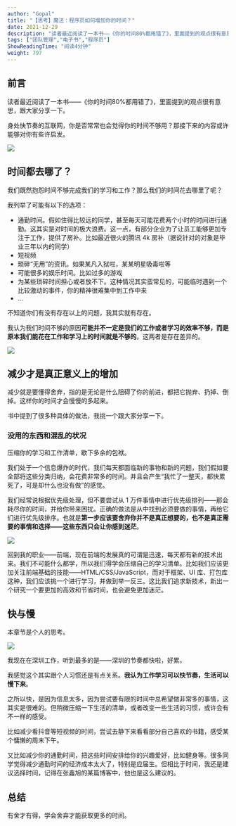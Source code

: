 ```yaml
---
author: "Gopal"
title: "【思考】魔法：程序员如何增加你的时间？"
date: 2021-12-29
description: "读者最近阅读了一本书——《你的时间80%都用错了》，里面提到的观点很有意思，跟大家分享一下。身处快节奏的互联网，你是否常常也会觉得你的时间不够用？那接下来的内容或许能够对你有些许启发。"
tags: ["团队管理","电子书","程序员"]
ShowReadingTime: "阅读4分钟"
weight: 797
---
```

前言
--

读者最近阅读了一本书——《你的时间80%都用错了》，里面提到的观点很有意思，跟大家分享一下。

身处快节奏的互联网，你是否常常也会觉得你的时间不够用？那接下来的内容或许能够对你有些许启发。

![](https://p3-juejin.byteimg.com/tos-cn-i-k3u1fbpfcp/dbc846b370f246508d915154875c210e~tplv-k3u1fbpfcp-zoom-in-crop-mark:1512:0:0:0.awebp)

时间都去哪了？
-------

我们既然抱怨时间不够完成我们的学习和工作？那么我们的时间花去哪里了呢？

我列举了可能有以下的选项：

*   通勤时间。假如住得比较远的同学，甚至每天可能花费两个小时的时间进行通勤。这其实是对时间的极大浪费。这一点，有部分企业为了让员工能够更加专注于工作，提供了房补。比如最近很火的腾讯 4k 房补（据说针对的对象是毕业三年以内的同学）
*   短视频
*   琐碎“无用”的资讯。如果某凡入狱啦，某某明星吸毒啦等
*   可能很多的娱乐时间。比如过多的游戏
*   为某些琐碎时间担心或者放不下。这种情况其实蛮常见的，可能临时遇到一个比较激动的事件，你的精神很难集中到工作中来
*   ...

不知道你们有没有存在以上的问题，我其实就有存在。

我认为我们时间不够的原因**可能并不一定是我们的工作或者学习的效率不够，而是原本我们能花在工作和学习上的时间就是不够的**。这两者是存在差异的。

![](https://p3-juejin.byteimg.com/tos-cn-i-k3u1fbpfcp/207019a5351042d1a07d1364074dc78e~tplv-k3u1fbpfcp-zoom-in-crop-mark:1512:0:0:0.awebp)

减少才是真正意义上的增加
------------

减少就是要懂得舍弃，指的是无论是什么阻碍了你的前进，都把它抛弃、扔掉、倒掉。这样你的时间才会慢慢的多起来。

书中提到了很多种具体的做法，我挑一个跟大家分享一下。

### 没用的东西和混乱的状况

压缩你的学习和工作清单，歇下多余的包袱。

我们处于一个信息爆炸的时代，我们每天都面临新的事物和新的问题，我们假如要全部将这些分类归纳，会花费非常多的时间。并且会产生“我忙了一整天，都快累死了，可是却什么也没有做”的感觉。

我们经常说根据优先级处理，但不要尝试从 1 万件事情中进行优先级排列——那会耗尽你的时间，并给你带来困扰。正确的做法是从中找到必须要做的事情，再给它们进行优先级排序。也就是**第一步应该要舍弃你并不是真正想要的，也不是真正需要的事情和选择——这些东西只会让你感到迷茫**。

![](https://p3-juejin.byteimg.com/tos-cn-i-k3u1fbpfcp/48a428c6293c4fe2a835392a05d11662~tplv-k3u1fbpfcp-zoom-in-crop-mark:1512:0:0:0.awebp)

回到我的职业——前端，现在前端的发展真的可谓是迅速，每天都有新的技术出来。我们不可能什么都学，所以我们得学会压缩自己的学习清单。比如我们应该更加关注前端基础的技能——HTML/CSS/JavaScript，而对于框架、UI 库、打包库这种，我们应该挑一个进行学习，并做到举一反三。这比我们追求新技术，新出一个研究一个要更加的高效和节省时间，也会避免更加迷茫。

快与慢
---

本章节是个人的思考。

![](https://p3-juejin.byteimg.com/tos-cn-i-k3u1fbpfcp/c6814a5643a14f1292630023746bcc2c~tplv-k3u1fbpfcp-zoom-in-crop-mark:1512:0:0:0.awebp)

我现在在深圳工作，听到最多的是——深圳的节奏都快啦，好累。

我感觉这个其实跟个人习惯还是有点关系。**我认为工作学习可以快节奏，生活可以慢下来**。

之所以快，是因为信息太多，因为尝试要有限的时间中总希望做非常多的事情，这其实是很难的。但稍微压缩一下生活的清单，或者改变一些生活的习惯，或许会有不一样的感受。

比如减少看抖音等短视频的时间，尝试去静下来看看部分自己喜欢的书籍，感受某个慵懒的周末下午。

又比如减少你的通勤时间，把这些时间安排给你的兴趣爱好，比如健身等。很多同学觉得减少通勤时间的经济成本太大了，特别是应届生。但相比于时间，我还是建议选择时间，记得在张鑫旭的某篇博客中，他也是这么建议的。

总结
--

有舍才有得，学会舍弃才能获取更多的时间。